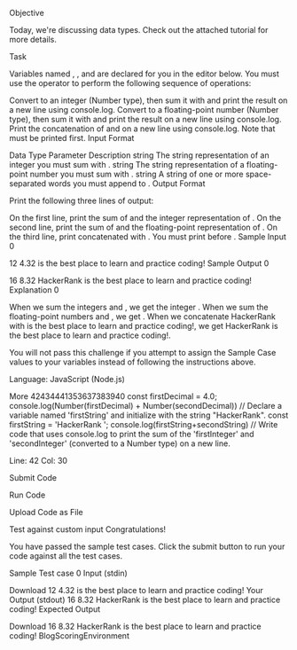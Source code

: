 Objective

Today, we're discussing data types. Check out the attached tutorial for more details.

Task

Variables named , , and  are declared for you in the editor below. You must use the  operator to perform the following sequence of operations:

Convert  to an integer (Number type), then sum it with  and print the result on a new line using console.log.
Convert  to a floating-point number (Number type), then sum it with  and print the result on a new line using console.log.
Print the concatenation of  and  on a new line using console.log. Note that  must be printed first.
Input Format

Data Type	Parameter	Description
string		The string representation of an integer you must sum with .
string		The string representation of a floating-point number you must sum with .
string		A string of one or more space-separated words you must append to .
Output Format

Print the following three lines of output:

On the first line, print the sum of  and the integer representation of .
On the second line, print the sum of  and the floating-point representation of .
On the third line, print  concatenated with . You must print  before .
Sample Input 0

12
4.32
is the best place to learn and practice coding!
Sample Output 0

16
8.32
HackerRank is the best place to learn and practice coding!
Explanation 0

When we sum the integers  and , we get the integer .
When we sum the floating-point numbers  and , we get . When we concatenate HackerRank with is the best place to learn and practice coding!, we get HackerRank is the best place to learn and practice coding!.

You will not pass this challenge if you attempt to assign the Sample Case values to your variables instead of following the instructions above.

Language: JavaScript (Node.js)

More
42434441353637383940
    const firstDecimal = 4.0;
    console.log(Number(firstDecimal) + Number(secondDecimal))
    // Declare a variable named 'firstString' and initialize with the string "HackerRank".
    const firstString = 'HackerRank ';
    console.log(firstString+secondString)
    // Write code that uses console.log to print the sum of the 'firstInteger' and 'secondInteger' (converted to a Number        type) on a new line.

Line: 42 Col: 30

Submit Code

Run Code

Upload Code as File

Test against custom input
Congratulations!

You have passed the sample test cases. Click the submit button to run your code against all the test cases.


Sample Test case 0
Input (stdin)

Download
12
4.32
is the best place to learn and practice coding!
Your Output (stdout)
16
8.32
HackerRank is the best place to learn and practice coding!
Expected Output

Download
16
8.32
HackerRank is the best place to learn and practice coding!
BlogScoringEnvironment